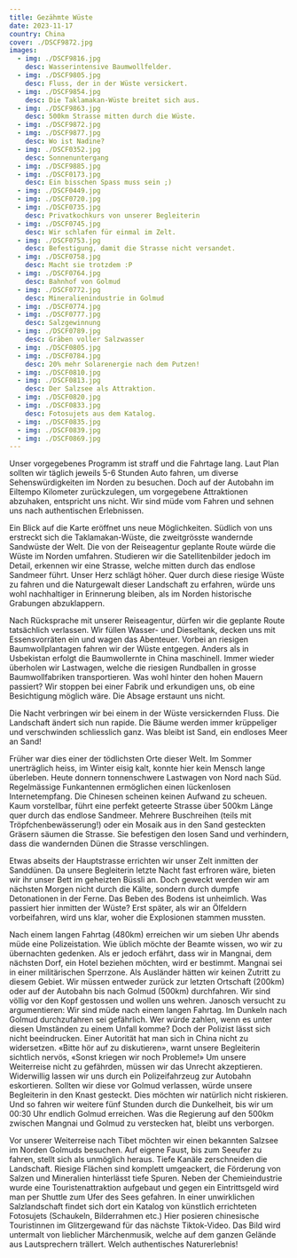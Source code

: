 ```yaml
---
title: Gezähmte Wüste
date: 2023-11-17
country: China
cover: ./DSCF9872.jpg
images:
  - img: ./DSCF9816.jpg
    desc: Wasserintensive Baumwollfelder.
  - img: ./DSCF9805.jpg
    desc: Fluss, der in der Wüste versickert.
  - img: ./DSCF9854.jpg
    desc: Die Taklamakan-Wüste breitet sich aus.
  - img: ./DSCF9863.jpg
    desc: 500km Strasse mitten durch die Wüste.
  - img: ./DSCF9872.jpg
  - img: ./DSCF9877.jpg
    desc: Wo ist Nadine?
  - img: ./DSCF0352.jpg
    desc: Sonnenuntergang
  - img: ./DSCF9885.jpg
  - img: ./DSCF0173.jpg
    desc: Ein bisschen Spass muss sein ;)
  - img: ./DSCF0449.jpg
  - img: ./DSCF0720.jpg
  - img: ./DSCF0735.jpg
    desc: Privatkochkurs von unserer Begleiterin
  - img: ./DSCF0745.jpg
    desc: Wir schlafen für einmal im Zelt.
  - img: ./DSCF0753.jpg
    desc: Befestigung, damit die Strasse nicht versandet.
  - img: ./DSCF0758.jpg
    desc: Macht sie trotzdem :P
  - img: ./DSCF0764.jpg
    desc: Bahnhof von Golmud
  - img: ./DSCF0772.jpg
    desc: Mineralienindustrie in Golmud
  - img: ./DSCF0774.jpg
  - img: ./DSCF0777.jpg
    desc: Salzgewinnung
  - img: ./DSCF0789.jpg
    desc: Gräben voller Salzwasser
  - img: ./DSCF0805.jpg
  - img: ./DSCF0784.jpg
    desc: 20% mehr Solarenergie nach dem Putzen!
  - img: ./DSCF0810.jpg
  - img: ./DSCF0813.jpg
    desc: Der Salzsee als Attraktion.
  - img: ./DSCF0820.jpg
  - img: ./DSCF0833.jpg
    desc: Fotosujets aus dem Katalog.
  - img: ./DSCF0835.jpg
  - img: ./DSCF0839.jpg
  - img: ./DSCF0869.jpg
---
```

Unser vorgegebenes Programm ist straff und die Fahrtage lang. Laut Plan sollten wir täglich jeweils 5-6 Stunden Auto fahren, um diverse Sehenswürdigkeiten im Norden zu besuchen. Doch auf der Autobahn im Eiltempo Kilometer zurückzulegen, um vorgegebene Attraktionen abzuhaken, entspricht uns nicht. Wir sind müde vom Fahren und sehnen uns nach authentischen Erlebnissen.

Ein Blick auf die Karte eröffnet uns neue Möglichkeiten. Südlich von uns erstreckt sich die Taklamakan-Wüste, die zweitgrösste wandernde Sandwüste der Welt. Die von der Reiseagentur geplante Route würde die Wüste im Norden umfahren. Studieren wir die Satellitenbilder jedoch im Detail, erkennen wir eine Strasse, welche mitten durch das endlose Sandmeer führt. Unser Herz schlägt höher. Quer durch diese riesige Wüste zu fahren und die Naturgewalt dieser Landschaft zu erfahren, würde uns wohl nachhaltiger in Erinnerung bleiben, als im Norden historische Grabungen abzuklappern.

Nach Rücksprache mit unserer Reiseagentur, dürfen wir die geplante Route tatsächlich verlassen. Wir füllen Wasser- und Dieseltank, decken uns mit Essensvorräten ein und wagen das Abenteuer. Vorbei an riesigen Baumwollplantagen fahren wir der Wüste entgegen. Anders als in Usbekistan erfolgt die Baumwollernte in China maschinell. Immer wieder überholen wir Lastwagen, welche die riesigen Rundballen in grosse Baumwollfabriken transportieren. Was wohl hinter den hohen Mauern passiert? Wir stoppen bei einer Fabrik und erkundigen uns, ob eine Besichtigung möglich wäre. Die Absage erstaunt uns nicht.

Die Nacht verbringen wir bei einem in der Wüste versickernden Fluss. Die Landschaft ändert sich nun rapide. Die Bäume werden immer krüppeliger und verschwinden schliesslich ganz. Was bleibt ist Sand, ein endloses Meer an Sand!

Früher war dies einer der tödlichsten Orte dieser Welt. Im Sommer unerträglich heiss, im Winter eisig kalt, konnte hier kein Mensch lange überleben. Heute donnern tonnenschwere Lastwagen von Nord nach Süd. Regelmässige Funkantennen ermöglichen einen lückenlosen Internetempfang. Die Chinesen scheinen keinen Aufwand zu scheuen. Kaum vorstellbar, führt eine perfekt geteerte Strasse über 500km Länge quer durch das endlose Sandmeer. Mehrere Buschreihen (teils mit Tröpfchenbewässerung!) oder ein Mosaik aus in den Sand gesteckten Gräsern säumen die Strasse. Sie befestigen den losen Sand und verhindern, dass die wandernden Dünen die Strasse verschlingen.

Etwas abseits der Hauptstrasse errichten wir unser Zelt inmitten der Sanddünen. Da unsere Begleiterin letzte Nacht fast erfroren wäre, bieten wir ihr unser Bett im geheizten Büssli an. Doch geweckt werden wir am nächsten Morgen nicht durch die Kälte, sondern durch dumpfe Detonationen in der Ferne. Das Beben des Bodens ist unheimlich. Was passiert hier inmitten der Wüste? Erst später, als wir an Ölfeldern vorbeifahren, wird uns klar, woher die Explosionen stammen mussten.

Nach einem langen Fahrtag (480km) erreichen wir um sieben Uhr abends müde eine Polizeistation. Wie üblich möchte der Beamte wissen, wo wir zu übernachten gedenken. Als er jedoch erfährt, dass wir in Mangnai, dem nächsten Dorf, ein Hotel beziehen möchten, wird er bestimmt. Mangnai sei in einer militärischen Sperrzone. Als Ausländer hätten wir keinen Zutritt zu diesem Gebiet. Wir müssen entweder zurück zur letzten Ortschaft (200km) oder auf der Autobahn bis nach Golmud (500km) durchfahren. Wir sind völlig vor den Kopf gestossen und wollen uns wehren. Janosch versucht zu argumentieren: Wir sind müde nach einem langen Fahrtag. Im Dunkeln nach Golmud durchzufahren sei gefährlich. Wer würde zahlen, wenn es unter diesen Umständen zu einem Unfall komme? Doch der Polizist lässt sich nicht beeindrucken. Einer Autorität hat man sich in China nicht zu widersetzen. «Bitte hör auf zu diskutieren», warnt unsere Begleiterin sichtlich nervös, «Sonst kriegen wir noch Probleme!» Um unsere Weiterreise nicht zu gefährden, müssen wir das Unrecht akzeptieren. Widerwillig lassen wir uns durch ein Polizeifahrzeug zur Autobahn eskortieren. Sollten wir diese vor Golmud verlassen, würde unsere Begleiterin in den Knast gesteckt. Dies möchten wir natürlich nicht riskieren. Und so fahren wir weitere fünf Stunden durch die Dunkelheit, bis wir um 00:30 Uhr endlich Golmud erreichen. Was die Regierung auf den 500km zwischen Mangnai und Golmud zu verstecken hat, bleibt uns verborgen.

Vor unserer Weiterreise nach Tibet möchten wir einen bekannten Salzsee im Norden Golmuds besuchen. Auf eigene Faust, bis zum Seeufer zu fahren, stellt sich als unmöglich heraus. Tiefe Kanäle zerschneiden die Landschaft. Riesige Flächen sind komplett umgeackert, die Förderung von Salzen und Mineralien hinterlässt tiefe Spuren. Neben der Chemieindustrie wurde eine Touristenattraktion aufgebaut und gegen ein Eintrittsgeld wird man per Shuttle zum Ufer des Sees gefahren. In einer unwirklichen Salzlandschaft findet sich dort ein Katalog von künstlich errichteten Fotosujets (Schaukeln, Bilderrahmen etc.) Hier posieren chinesische Touristinnen im Glitzergewand für das nächste Tiktok-Video. Das Bild wird untermalt von lieblicher Märchenmusik, welche auf dem ganzen Gelände aus Lautsprechern trällert. Welch authentisches Naturerlebnis!
